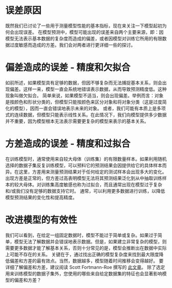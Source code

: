 # 误差原因
既然我们已讨论了一些用于测量模型性能的基本指标，现在来关注一下模型起初为何会出现误差。
在模型预测中，模型可能出现的误差来自两个主要来源，即：因模型无法表示基本数据的复杂度而造成的偏差，或者因模型对训练它所用的有限数据过度敏感而造成的方差。我们会对两者进行更详细一些的探讨。

# 偏差造成的误差 - 精度和欠拟合
如前所述，如果模型具有足够的数据，但因不够复杂而无法捕捉基本关系，则会出现偏差。这样一来，模型一直会系统地错误表示数据，从而导致预测精度低。这种现象叫做欠拟合。
简单来说，如果模型不适当，则会出现偏差。举例而言：对象是按颜色和形状分类的，但模型只能按颜色来区分对象和将对象分类（这是过度简化的模型），因而一直会错误地表示未来的对象。
或者，我们可能有本质上是多项式的连续数据，但模型只能表示线性关系。在此情况下，我们向模型提供多少数据并不重要，因为模型根本无法表示需要更复杂的模型来表示的基本关系。

# 方差造成的误差 - 精度和过拟合
在训练模型时，通常使用来自较大母体（训练集）的有限数量样本。如果利用随机选择的数据子集反复训练模型，可以预料它的预测结果会因提供给它的具体样本而异。在这里，方差用来测量预测结果对于任何给定的测试样本会出现多大的变化。
出现方差是正常的，但方差过高表明模型无法将其预测结果泛化到从中抽取训练样本的较大母体。对训练集高度敏感也称为过拟合，而且通常出现在模型过于复杂和/或我们没有足够的数据支持它时。
通常，可以利用更多数据进行训练，以降低模型预测结果的变化性和提高精度。

# 改进模型的有效性
我们可以看到，在给定一组固定数据时，模型不能过于简单或复杂。如果过于简单，模型无法了解数据并会错误地表示数据。但是，如果建立非常复杂的模型，则需要更多数据才能了解基本关系，否则十分常见的是，模型会推断出在数据中实际上可能不存在的关系。
关键在于，通过找出正确的模型复杂度来找到最大限度降低偏差和方差的最有效点。当然，数据越多，模型随着时间推移会变得越好。
要详细了解偏差和方差，建议阅读 Scott Fortmann-Roe 撰写的 [此文章](http://scott.fortmann-roe.com/docs/BiasVariance.html)。
除了选定用来训练模型的数据子集外，您使用的哪些来自给定数据集的特征也会显著影响模型的偏差和方差？
